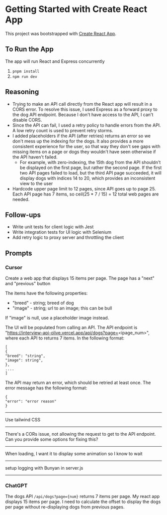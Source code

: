 # Getting Started with Create React App

This project was bootstrapped with [Create React App](https://github.com/facebook/create-react-app).

## To Run the App
The app will run React and Express concurrently
1. `pnpm install`
2. `npm run dev`

## Reasoning
- Trying to make an API call directly from the React app will result in a CORS error. To resolve this issue, I used Express as a forward proxy to the dog API endpoint. Because I don't have access to the API, I can't disable CORS.
- Since the API can fail, I used a retry policy to handle errors from the API. A low retry count is used to prevent retry storms.
- I added placeholders if the API (after retries) returns an error so we don't mess up the indexing for the dogs. It also provides a more consistent experience for the user, so that way they don't see gaps with missing items on a page or dogs they wouldn't have seen otherwise if the API haven't failed.
    - For example, with zero-indexing, the 15th dog from the API shouldn't be displayed on the first page, but rather the second page. If the first two API pages failed to load, but the third API page succeeded, it will display dogs with indices 14 to 20, which provides an inconsistent view to the user
- Hardcode upper page limit to 12 pages, since API goes up to page 25. Each API page has 7 items, so ceil(25 * 7 / 15) = 12 total web pages are needed.

## Follow-ups
- Write unit tests for client logic with Jest
- Write integration tests for UI logic with Selenium
- Add retry logic to proxy server and throttling the client

## Prompts
### Cursor
Create a web app that displays 15 items per page. The page has a "next" and "previous" button  
  
The items have the following properties:  
- "breed" - string; breed of dog  
- "image" - string; url to an image; this can be bull  
  
If "image" is null, use a placeholder image instead.  
  
The UI will be populated from calling an API. The API endpoint is "https://interview-api-olive.vercel.app/api/dogs?page=<ipage_num>", where each API to returns 7 items. In the following format:  
```  
[  
{  
"breed": "string",  
"image": string",  
},  
....  
]  
```  
  
The API may return an error, which should be retried at least once. The error message has the following format:  
```  
{  
"error": "error reason"  
}  
```

-----
Use tailwind CSS

------
There's a CORs issue, not allowing the request to get to the API endpoint. Can you provide some options for fixing this?

----
When loading, I want it to display some animation so I know to wait

----
setup logging with Bunyan in server.js

----

### ChatGPT
The dogs API `/api/dogs?page={num}` returns 7 items per page. My react app displays 15 items per page. I need to calculate the offset to display the dogs per page without re-displaying dogs from previous pages.

